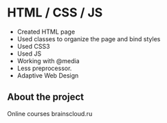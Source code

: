 # HTML / CSS / JS

* Created HTML page
* Used classes to organize the page and bind styles
* Used CSS3
* Used JS
* Working with @media
* Less preprocessor.
* Adaptive Web Design

## About the project

Online courses brainscloud.ru
